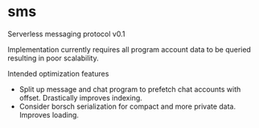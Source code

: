# sms
Serverless messaging protocol v0.1

Implementation currently requires all program account data to be queried resulting in poor scalability.

Intended optimization features

- Split up message and chat program to prefetch chat accounts with offset. Drastically improves indexing.
- Consider borsch serialization for compact and more private data. Improves loading.
